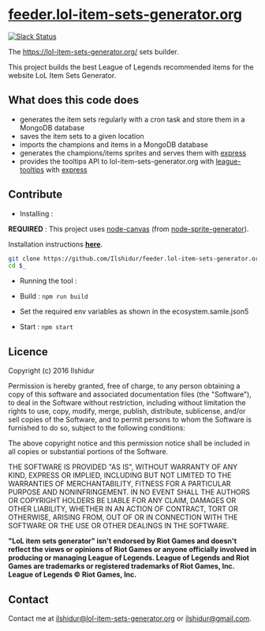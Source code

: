 # [feeder.lol-item-sets-generator.org](https://feeder.lol-item-sets-generator.org)

[![Slack Status](https://slack.lol-item-sets-generator.org/badge.svg)](https://slack.lol-item-sets-generator.org/)

The https://lol-item-sets-generator.org/ sets builder.

This project builds the best League of Legends recommended items for the website LoL Item Sets Generator.

## What does this code does

* generates the item sets regularly with a cron task and store them in a MongoDB database
* saves the item sets to a given location
* imports the champions and items in a MongoDB database
* generates the champions/items sprites and serves them with [express](https://github.com/expressjs/express)
* provides the tooltips API to lol-item-sets-generator.org with [league-tooltips](https://www.npmjs.com/package/league-tooltips) with [express](https://github.com/expressjs/express)

## Contribute

* Installing :

**REQUIRED** : This project uses [node-canvas](https://github.com/Automattic/node-canvas) (from [node-sprite-generator](https://github.com/selaux/node-sprite-generator)).

Installation instructions [**here**](https://github.com/Automattic/node-canvas/wiki/_pages).

```bash
git clone https://github.com/Ilshidur/feeder.lol-item-sets-generator.org feeder.lol-item-sets-generator.org
cd $_
```

* Running the tool :

 * Build : `npm run build`
 * Set the required env variables as shown in the ecosystem.samle.json5
 * Start : `npm start`

## Licence

Copyright (c) 2016 Ilshidur

Permission is hereby granted, free of charge, to any person obtaining a copy
of this software and associated documentation files (the "Software"), to deal
in the Software without restriction, including without limitation the rights
to use, copy, modify, merge, publish, distribute, sublicense, and/or sell
copies of the Software, and to permit persons to whom the Software is
furnished to do so, subject to the following conditions:

The above copyright notice and this permission notice shall be included in all
copies or substantial portions of the Software.

THE SOFTWARE IS PROVIDED "AS IS", WITHOUT WARRANTY OF ANY KIND, EXPRESS OR
IMPLIED, INCLUDING BUT NOT LIMITED TO THE WARRANTIES OF MERCHANTABILITY,
FITNESS FOR A PARTICULAR PURPOSE AND NONINFRINGEMENT. IN NO EVENT SHALL THE
AUTHORS OR COPYRIGHT HOLDERS BE LIABLE FOR ANY CLAIM, DAMAGES OR OTHER
LIABILITY, WHETHER IN AN ACTION OF CONTRACT, TORT OR OTHERWISE, ARISING FROM,
OUT OF OR IN CONNECTION WITH THE SOFTWARE OR THE USE OR OTHER DEALINGS IN THE
SOFTWARE.

**"LoL item sets generator" isn't endorsed by Riot Games and doesn't reflect the views or opinions of Riot Games or anyone officially involved in producing or managing League of Legends.
League of Legends and Riot Games are trademarks or registered trademarks of Riot Games, Inc. League of Legends © Riot Games, Inc.**

## Contact

Contact me at [ilshidur@lol-item-sets-generator.org](mailto:ilshidur@lol-item-sets-generator.org) or [ilshidur@gmail.com](mailto:ilshidur@gmail.com).
